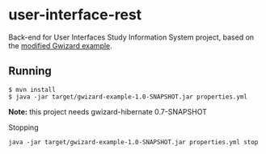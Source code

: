 # user-interface-rest
Back-end for User Interfaces Study Information System project, based on the [modified Gwizard example](https://github.com/OliverEivak/gwizard-example).

## Running

```
$ mvn install
$ java -jar target/gwizard-example-1.0-SNAPSHOT.jar properties.yml
```

**Note:** this project needs gwizard-hibernate 0.7-SNAPSHOT

Stopping
```
java -jar target/gwizard-example-1.0-SNAPSHOT.jar properties.yml stop
```
